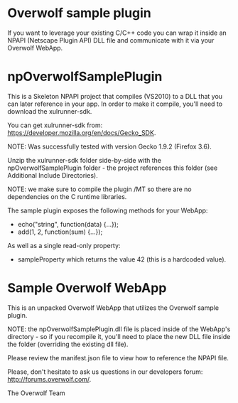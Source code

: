 Overwolf sample plugin
======================

If you want to leverage your existing C/C++ code you can wrap it inside an NPAPI (Netscape Plugin API) DLL file and communicate with it via your Overwolf WebApp.

npOverwolfSamplePlugin
======================
This is a Skeleton NPAPI project that compiles (VS2010) to a DLL that you can later reference in your app.  In order to make it compile, you'll need to download the xulrunner-sdk.

You can get xulrunner-sdk from: https://developer.mozilla.org/en/docs/Gecko_SDK.

NOTE: Was successfully tested with version Gecko 1.9.2 (Firefox 3.6).

Unzip the xulrunner-sdk folder side-by-side with the npOverwolfSamplePlugin folder - the project references this folder (see Additional Include Directories).

NOTE: we make sure to compile the plugin /MT so there are no dependencies on the C runtime libraries.



The sample plugin exposes the following methods for your WebApp:

- echo("string", function(data) {...});
- add(1, 2, function(sum) {...});

As well as a single read-only property:

- sampleProperty which returns the value 42 (this is a hardcoded value). 


Sample Overwolf WebApp
======================
This is an unpacked Overwolf WebApp that utilizes the Overwolf sample plugin.

NOTE: the npOverwolfSamplePlugin.dll file is placed inside of the WebApp's directory - so if you recompile it, you'll need to place the new DLL file inside the folder (overriding the existing dll file).

Please review the manifest.json file to view how to reference the NPAPI file.

Please, don't hesitate to ask us questions in our developers forum: http://forums.overwolf.com/.

The Overwolf Team